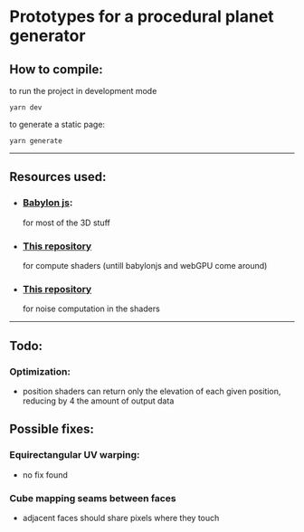 # Prototypes for a procedural planet generator

## How to compile:
to run the project in development mode
```
yarn dev
```
to generate a static page:
```
yarn generate
```

---

## Resources used:
- ### [Babylon js](https://www.babylonjs.com/):
  for most of the 3D stuff
- ### [This repository](https://github.com/DanRuta/GPGPU)
  for compute shaders (untill babylonjs and webGPU come around)
- ### [This repository](https://github.com/stegu/psrdnoise/)
  for noise computation in the shaders

---

## Todo:
### Optimization:
- position shaders can return only the elevation of each given position, reducing by 4 the amount of output data

## Possible fixes:
### Equirectangular UV warping:
- no fix found
### Cube mapping seams between faces
- adjacent faces should share pixels where they touch